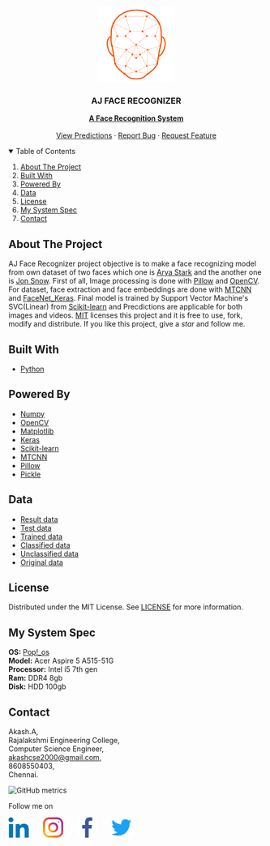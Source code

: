<!-- PROJECT LOGO -->
<p align="center">
  <img src="https://github.com/Akash-Peace/FACE-RECOGNITION/blob/main/testing_imgs/fr_logo.png" alt="Logo" width="150" height="150">
  <h3 align="center">AJ FACE RECOGNIZER</h3>
  <p align="center">
    <a href="https://en.wikipedia.org/wiki/Facial_recognition_system"><strong>A Face Recognition System</strong></a>
    <br />
    <br />
    <a href="https://github.com/Akash-Peace/FACE-RECOGNITION/tree/main/output_imgs_%26_vdos">View Predictions</a>
    ·
    <a href="https://github.com/Akash-Peace/FACE-RECOGNITION/issues">Report Bug</a>
    ·
    <a href="https://github.com/Akash-Peace/FACE-RECOGNITION/issues">Request Feature</a>
  </p>
</p>



<!-- TABLE OF CONTENTS -->
<details open="open">
  <summary>Table of Contents</summary>
  <ol>
    <li><a href="#about-the-project">About The Project</a></li>
    <li><a href="#built-with">Built With</a></li>
    <li><a href="#powered-by">Powered By</a></li>
    <li><a href="#data">Data</a></li>
    <li><a href="#license">License</a></li>
    <li><a href="#my-system-spec">My System Spec</a></li>
    <li><a href="#contact">Contact</a></li>
  </ol>
</details>



<!-- ABOUT THE PROJECT -->
## About The Project

AJ Face Recognizer project objective is to make a face recognizing model from own dataset of two faces which one is [Arya Stark](https://en.wikipedia.org/wiki/Arya_Stark) and the another one is [Jon Snow](https://en.wikipedia.org/wiki/Jon_Snow_(character)). First of all, Image processing is done with [Pillow](https://python-pillow.org/) and [OpenCV](https://opencv.org/). For dataset, face extraction and face embeddings are done with [MTCNN](https://pypi.org/project/mtcnn/) and [FaceNet_Keras](https://keras.io/). Final model is trained by Support Vector Machine's SVC(Linear) from [Scikit-learn](https://scikit-learn.org/stable/) and Precdictions are applicable for both images and videos. [MIT](https://github.com/Akash-Peace/FACE-RECOGNITION/blob/main/LICENSE) licenses this project and it is free to use, fork, modify and distribute. If you like this project, give a _star_ and follow me.

## Built With

* [Python](https://www.python.org/)

## Powered By

* [Numpy](https://numpy.org/)
* [OpenCV](https://opencv.org/)
* [Matplotlib](https://matplotlib.org/)
* [Keras](https://keras.io/)
* [Scikit-learn](https://scikit-learn.org/stable/)
* [MTCNN](https://pypi.org/project/mtcnn/)
* [Pillow](https://python-pillow.org/)
* [Pickle](https://docs.python.org/3/library/pickle.html#module-pickle)


## Data

* [Result data](https://github.com/Akash-Peace/FACE-RECOGNITION/tree/main/output_imgs_%26_vdos)
* [Test data](https://github.com/Akash-Peace/FACE-RECOGNITION/tree/main/testing_imgs)
* [Trained data](https://github.com/Akash-Peace/FACE-RECOGNITION/tree/main/fr_datasets)
* [Classified data](https://github.com/Akash-Peace/FACE-RECOGNITION/tree/main/face_extracted)
* [Unclassified data](https://github.com/Akash-Peace/FACE-RECOGNITION/tree/main/face_extracted_all)
* [Original data](https://github.com/Akash-Peace/FACE-RECOGNITION/tree/main/img_data)

<!-- LICENSE -->
## License

Distributed under the MIT License. See [LICENSE](https://github.com/Akash-Peace/FACE-RECOGNITION/blob/main/LICENSE) for more information.


## My System Spec

**OS:** [Pop!_os](https://pop.system76.com/)\
**Model:** Acer Aspire 5 A515-51G\
**Processor:** Intel i5 7th gen\
**Ram:** DDR4 8gb\
**Disk:** HDD 100gb


<!-- CONTACT -->
## Contact

Akash.A,\
Rajalakshmi Engineering College,\
Computer Science Engineer,\
akashcse2000@gmail.com,\
8608550403,\
Chennai.


![GitHub metrics](https://metrics.lecoq.io/Akash-Peace)  

Follow me on

[<img src='https://github.com/Akash-Peace/INDUSTRIAL-WEBSITE/blob/main/images/linkedin.png' alt='linkedin' height='40'>](https://www.linkedin.com/in/akash-2000-cse) &nbsp; &nbsp; &nbsp; [<img src='https://github.com/Akash-Peace/INDUSTRIAL-WEBSITE/blob/main/images/instagram.png' alt='instagram' height='40'>](https://www.instagram.com/nocturnal_lad) &nbsp; &nbsp; &nbsp; [<img src='https://github.com/Akash-Peace/INDUSTRIAL-WEBSITE/blob/main/images/facebook.png' alt='facebook' height='40'>](https://www.facebook.com/profile.php?id=100061841000593) &nbsp; &nbsp; &nbsp; [<img src='https://github.com/Akash-Peace/INDUSTRIAL-WEBSITE/blob/main/images/twitter.png' alt='twitter' height='40'>](https://twitter.com/AkashA53184506)  
